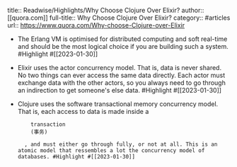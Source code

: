 title:: Readwise/Highlights/Why Choose Clojure Over Elixir?
author:: [[quora.com]]
full-title:: Why Choose Clojure Over Elixir?
category:: #articles
url:: https://www.quora.com/Why-choose-Clojure-over-Elixir

- The Erlang VM is optimised for distributed computing and soft real-time and should be the most logical choice if you are building such a system. #Highlight #[[2023-01-30]]
- Elixir uses the actor concurrency model. That is, data is never shared. No two things can ever access the same data directly. Each actor must exchange data with the other actors, so you always need to go through an indirection to get someone's else data. #Highlight #[[2023-01-30]]
- Clojure uses the software transactional memory concurrency model. That is, each access to data is made inside a 
        
          transaction
          (事务)
        
        , and must either go through fully, or not at all. This is an atomic model that ressembles a lot the concurrency model of databases. #Highlight #[[2023-01-30]]